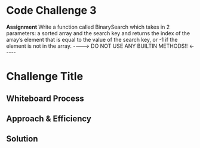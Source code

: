 # Code Challenge 3

**Assignment**
Write a function called BinarySearch which takes in 2 parameters: a sorted array and the search key and returns the index of the array’s element that is equal to the value of the search key, or -1 if the element is not in the array.
----> DO NOT USE ANY BUILTIN METHODS!! <-----

# Challenge Title
<!-- Description of the challenge -->

## Whiteboard Process
<!-- Embedded whiteboard image -->

## Approach & Efficiency
<!-- What approach did you take? Why? What is the Big O space/time for this approach? -->

## Solution
<!-- Show how to run your code, and examples of it in action -->
